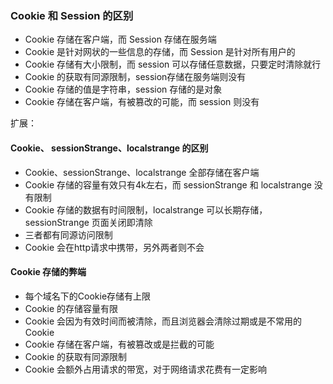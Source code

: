 ### Cookie 和 Session 的区别



- Cookie 存储在客户端，而 Session 存储在服务端
- Cookie 是针对网状的一些信息的存储，而 Session 是针对所有用户的
- Cookie 存储有大小限制，而 session 可以存储任意数据，只要定时清除就行
- Cookie 的获取有同源限制，session存储在服务端则没有
- Cookie 存储的值是字符串，session 存储的是对象
- Cookie 存储在客户端，有被篡改的可能，而 session 则没有



扩展：

#### Cookie、 sessionStrange、localstrange 的区别

- Cookie、sessionStrange、localstrange 全部存储在客户端
- Cookie 存储的容量有效只有4k左右，而 sessionStrange 和 localstrange 没有限制
- Cookie 存储的数据有时间限制，localstrange 可以长期存储，sessionStrange 页面关闭即清除
- 三者都有同源访问限制
- Cookie 会在http请求中携带，另外两者则不会



#### Cookie 存储的弊端

- 每个域名下的Cookie存储有上限
- Cookie 的存储容量有限
- Cookie 会因为有效时间而被清除，而且浏览器会清除过期或是不常用的Cookie
- Cookie 存储在客户端，有被篡改或是拦截的可能
- Cookie 的获取有同源限制
- Cookie 会额外占用请求的带宽，对于网络请求花费有一定影响